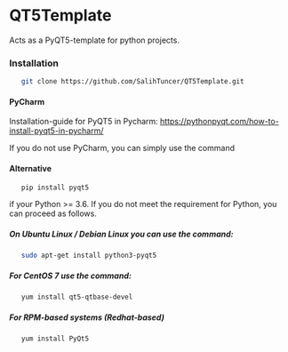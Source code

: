 # QT5Template
Acts as a PyQT5-template for python projects.

### Installation

```sh
   git clone https://github.com/SalihTuncer/QT5Template.git
```

#### PyCharm

Installation-guide for PyQT5 in Pycharm: https://pythonpyqt.com/how-to-install-pyqt5-in-pycharm/

If you do not use PyCharm, you can simply use the command

#### Alternative

```sh
   pip install pyqt5
```

if your  Python >= 3.6. If you do not meet the requirement for Python, you can proceed as follows.

##### On Ubuntu Linux / Debian Linux you can use the command:

```sh
   sudo apt-get install python3-pyqt5
```

##### For CentOS 7 use the command:

```sh
   yum install qt5-qtbase-devel
```

##### For RPM-based systems (Redhat-based)

```sh
   yum install PyQt5
```
